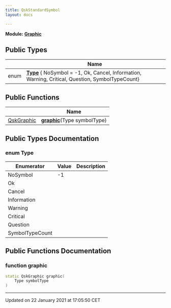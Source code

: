 ```yaml
---
title: QskStandardSymbol
layout: docs

---
```



**Module:** **[Graphic](/docs/modules/group___graphic/)**



## Public Types

|                | Name           |
| -------------- | -------------- |
| enum| **[Type](/docs/classes/class_qsk_standard_symbol/#enum-type)** { NoSymbol = -1, Ok, Cancel, Information, Warning, Critical, Question, SymbolTypeCount} |

## Public Functions

|                | Name           |
| -------------- | -------------- |
| [QskGraphic](/docs/classes/class_qsk_graphic/) | **[graphic](/docs/classes/class_qsk_standard_symbol/#function-graphic)**(Type symbolType) |

## Public Types Documentation

### enum Type

| Enumerator | Value | Description |
| ---------- | ----- | ----------- |
| NoSymbol | -1|   |
| Ok | |   |
| Cancel | |   |
| Information | |   |
| Warning | |   |
| Critical | |   |
| Question | |   |
| SymbolTypeCount | |   |




## Public Functions Documentation

### function graphic

```cpp
static QskGraphic graphic(
    Type symbolType
)
```


-------------------------------

Updated on 22 January 2021 at 17:05:50 CET